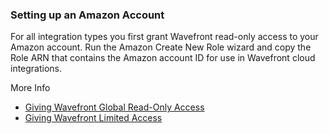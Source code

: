 ### Setting up an Amazon Account


For all integration types you first grant Wavefront read-only access to your Amazon account. Run the Amazon Create New Role wizard and copy the Role ARN that contains the Amazon account ID for use in Wavefront cloud integrations.

More Info

* [Giving Wavefront Global Read-Only Access](https://docs.wavefront.com/integrations_aws_overview.html#giving-wavefront-global-read-only-access)
* [Giving Wavefront Limited Access](https://docs.wavefront.com/integrations_aws_overview.html#giving-wavefront-limited-access)
